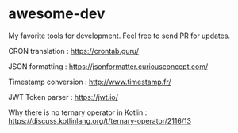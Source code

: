 # awesome-dev
My favorite tools for development. Feel free to send PR for updates. 

CRON translation :
https://crontab.guru/

JSON formatting :
https://jsonformatter.curiousconcept.com/

Timestamp conversion : 
http://www.timestamp.fr/

JWT Token parser : 
https://jwt.io/


Why there is no ternary operator in Kotlin : https://discuss.kotlinlang.org/t/ternary-operator/2116/13
